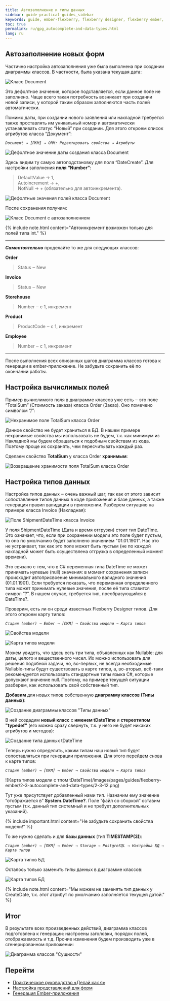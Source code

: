 ```yaml
---
title: Автозаполнение и типы данных
sidebar: guide-practical-guides_sidebar
keywords: guide, ember-flexberry, flexberry designer, flexberry ember, диаграмма классов, приложение, автозаполнение, база данных, БД, типы данных
toc: true
permalink: ru/gpg_autocomplete-and-data-types.html
lang: ru
---
```


## Автозаполнение новых форм

Частично настройка автозаполнения уже была выполнена при создании диаграммы классов. В частности, была указана текущая дата:

![Класс Document](/images/pages/guides/flexberry-ember/2-3-autocomplete-and-data-types/2-3-1.png)

Это дефолтное значение, которое подставляется, если данное поле не заполнено. Чаще всего такая потребность возникает при создании новой записи, у которой таким образом заполняются часть полей автоматически.

Помимо даты, при создании нового заявления или накладной требуется также проставлять им уникальный номер и автоматически устанавливать статус “Новый” при создании. Для этого откроем список атрибутов класса “Документ”:

_`Document → [ПКМ] → ORM: Редактировать свойства → Атрибуты`_

![Дефолтное значение даты создания класса Document](/images/pages/guides/flexberry-ember/2-3-autocomplete-and-data-types/2-3-2.png)

Здесь видим ту самую автоподстановку для поля “DateCreate”. Для настройки заполнения **поля “Number”**:

> DefaultValue → 1,  
> Autoincrement → +,  
> NotNull → + (обязательно для автоинкремента).

![Дефолтные значения полей класса Document](/images/pages/guides/flexberry-ember/2-3-autocomplete-and-data-types/2-3-3.png)

После сохранения получим:

![Класс Document с автозаполнением](/images/pages/guides/flexberry-ember/2-3-autocomplete-and-data-types/2-3-4.png)

{% include note.html content="Автоинкремент возможен только для полей типа int." %}

---

**_Самостоятельно_** проделайте то же для следующих классов:

**Order**

> Status ‒ New

**Invoice**

> Status ‒ New

**Storehouse**

> Number ‒ с 1, инкремент

**Product**

> ProductCode ‒ с 1, инкремент

**Employee**

> Number ‒ с 1, инкремент

---

После выполнения всех описанных шагов диаграмма классов готова к генерации в ember-приложение. Не забудьте сохранить её по окончании работы.

## Настройка вычислимых полей

Пример вычислимого поля в диаграмме классов уже есть ‒ это поле “TotalSum” (Стоимость заказа) класса Order (Заказ). Оно помечено символом “/”:

![Нехранимое поле TotalSum класса Order](/images/pages/guides/flexberry-ember/2-3-autocomplete-and-data-types/2-3-5.png)

Данное свойство не будет храниться в БД. В нашем примере нехранимые свойства мы использовать не будем, т.к. как минимум из Накладной мы будем обращаться к подобным свойствам из кода. Поэтому проще их сохранять, чем пересчитывать каждый раз.

Сделаем свойство **TotalSum** у класса Order **хранимым**:

![Возвращение хранимости поля TotalSum класса Order](/images/pages/guides/flexberry-ember/2-3-autocomplete-and-data-types/2-3-6.png)

## Настройка типов данных

Настройка типов данных ‒ очень важный шаг, так как от этого зависит сопоставление типов данных в коде приложения и базе данных, а также генерация правил валидации в приложении. Разберем ситуацию на примере класса Invoice (Накладная):

![Поле ShipmentDateTime класса Invoice](/images/pages/guides/flexberry-ember/2-3-autocomplete-and-data-types/2-3-7.png)

У поля ShipmentDateTime (Дата и время отгрузки) стоит тип DateTime. Это означает, что, если при сохранении модели это поле будет пустым, то оно по умолчанию будет заполнено значением "01.01.1901”. Нас это не устраивает, так как это поле может быть пустым (не по каждой накладной может быть осуществлена отгрузка в определенный момент времени).

Это связано с тем, что в C# переменная типа DateTime не может принимать нулевые (null) значения: в момент сохранения записи происходит автоприсвоение минимального валидного значения (01.01.1901). Если требуется показать, что переменная определенного типа может принимать нулевые значения, после её типа ставится символ “?”. В нашем случае, требуется тип, преобразующийся в DateTime?.

Проверим, есть ли он среди известных Flexberry Designer типов. Для этого откроем карту типов:

_`Стадия (ember) → Ember → [ПКМ] → Свойства модели → Карта типов`_

![Свойства модели](/images/pages/guides/flexberry-ember/2-3-autocomplete-and-data-types/2-3-8.png)

![Карта типов модели](/images/pages/guides/flexberry-ember/2-3-autocomplete-and-data-types/2-3-9.png)

Можем увидеть, что здесь есть три типа, объявленных как Nullable: для даты, целого и вещественного чисел. Их можно использовать для решения подобной задачи, но, во-первых, не всегда необходимые Nullable-типы будут существовать в карте типов, а, во-вторых, всё-таки рекомендуется использовать стандартные типы языка C#, которые допускают значение null. Поэтому, на примере текущей ситуации разберем, как использовать свой собственный тип.

**Добавим** для новых типов собственную **диаграмму классов (Типы данных)**:

![Создание диаграммы классов "Типы данных"](/images/pages/guides/flexberry-ember/2-3-autocomplete-and-data-types/2-3-10.png)

В ней создадим **новый класс** с **именем tDateTime** и **стереотипом "typedef"** (его можно сразу свернуть, т.к. у него не будет никаких атрибутов и методов):

![Создание типа данных tDateTime](/images/pages/guides/flexberry-ember/2-3-autocomplete-and-data-types/2-3-11.png)

Теперь нужно определить, каким типам наш новый тип будет сопоставляться при генерации приложения. Для этого перейдем снова к карте типов:

_`Стадия (ember) → [ПКМ] → Ember → Свойства модели → Карта типов`_

![Карта типов модели с тпом tDateTime(/images/pages/guides/flexberry-ember/2-3-autocomplete-and-data-types/2-3-12.png)

Тут уже присутствует добавленный нами тип. Назначим ему значение “отображается в” **System.DateTime?**. Поле “файл со сборкой” оставим пустым (т.к. данный тип системный и не требует дополнительных указаний).

{% include important.html content="Не забудьте сохранить свойства модели!" %}

То же нужно сделать и для **базы данных** (тип **TIMESTAMP(3)**):

_`Стадия (ember) → [ПКМ] → Ember → Storage → PostgreSQL → Настройка БД → Карта типов`_

![Карта типов БД](/images/pages/guides/flexberry-ember/2-3-autocomplete-and-data-types/2-3-13.png)

Осталось только заменить типы данных в диаграмме классов:

![Карта типов БД](/images/pages/guides/flexberry-ember/2-3-autocomplete-and-data-types/2-3-14.png)

{% include note.html content="Мы можем не заменять тип данных у CreateDate, т.к. этот атрибут по умолчанию заполняется текущей датой." %}

## Итог

В результате всех произведенных действий, диаграмма классов подготовлена к генерации: настроены заголовки, порядок полей, отображаемость и т.д. Прочие изменения будем производить уже в сгенерированном приложении:

![Диаграмма классов "Сущности"](/images/pages/guides/flexberry-ember/2-3-autocomplete-and-data-types/2-3-15.png)

## Перейти

- [Практическое руководство «Делай как я»](gpg_landing-page.html) <i class="fa fa-arrow-up" aria-hidden="true"></i>
- [Настройка представлений для форм](gpg_customize-forms.html) <i class="fa fa-arrow-left" aria-hidden="true"></i>
- [Генерация Ember-приложения](gpg_ember-application-generation.html) <i class="fa fa-arrow-right" aria-hidden="true"></i>
